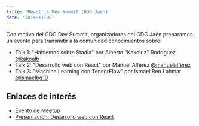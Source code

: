 ```yaml
---
title: 'React.js Dev Summit (GDG Jaén)'
date: '2019-11-08'
---
```


Con motivo del GDG Dev Summit, organizadores del GDG Jaén preparamos un evento para transmitir a la comunidad conocimientos sobre: 

* Talk 1: "Hablemos sobre Stadia" por Alberto "Kakoluz" Rodríguez [@kakoalb](https://twitter.com/kakoalb)
* Talk 2: "Desarrollo web con React" por Manuel Alférez [@manuelalferez](https://twitter.com/manuelalferez)
* Talk 3: "Machine Learning con TensorFlow" por Ismael Ben Lahmar [@ismaelbg10](https://twitter.com/ismaelbg10)

## Enlaces de interés 

* [Evento de Meetup](https://www.meetup.com/es-ES/GDG-Jaen/events/265834236/) 
* [Presentación: Desarrollo web con React](https://docs.google.com/presentation/d/1AE7otk7m3l-c-zmRZ5cn_jWu7z0ti259XICs0A0StMY/edit?usp=sharing) 

